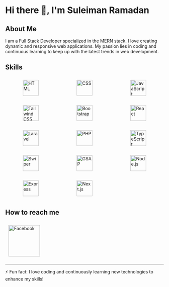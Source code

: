 # Hi there 👋, I'm Suleiman Ramadan

## About Me
I am a Full Stack Developer specialized in the MERN stack. I love creating dynamic and responsive web applications. My passion lies in coding and continuous learning to keep up with the latest trends in web development.

## Skills
<div style="display: grid; grid-template-columns: repeat(3, 1fr); gap: 10px; justify-items: center; align-items: center;">
  <img src="https://upload.wikimedia.org/wikipedia/commons/3/38/HTML5_Badge.svg" alt="HTML" title="HTML" style="width: 50px; margin: 10px;">
  <img src="https://upload.wikimedia.org/wikipedia/commons/6/62/CSS3_logo.svg" alt="CSS" title="CSS" style="width: 50px; margin: 10px;">
  <img src="https://static.vecteezy.com/system/resources/previews/027/127/463/original/javascript-logo-javascript-icon-transparent-free-png.png" alt="JavaScript" title="JavaScript" style="width: 50px; margin: 10px;">
  <img src="https://seeklogo.com/images/T/tailwind-css-logo-5AD4175897-seeklogo.com.png" alt="Tailwind CSS" title="Tailwind CSS" style="width: 50px; margin: 10px;">
  <img src="https://upload.wikimedia.org/wikipedia/commons/thumb/b/b2/Bootstrap_logo.svg/2560px-Bootstrap_logo.svg.png" alt="Bootstrap" title="Bootstrap" style="width: 50px; margin: 10px;">
  <img src="https://upload.wikimedia.org/wikipedia/commons/thumb/a/a7/React-icon.svg/2300px-React-icon.svg.png" alt="React" title="React" style="width: 50px; margin: 10px;">
  <img src="https://upload.wikimedia.org/wikipedia/commons/thumb/9/9a/Laravel.svg/1969px-Laravel.svg.png" alt="Laravel" title="Laravel" style="width: 50px; margin: 10px;">
  <img src="https://upload.wikimedia.org/wikipedia/commons/thumb/3/31/Webysther_20160423_-_Elephpant.svg/2560px-Webysther_20160423_-_Elephpant.svg.png" alt="PHP" title="PHP" style="width: 50px; margin: 10px;">
  <img src="https://upload.wikimedia.org/wikipedia/commons/thumb/4/4c/Typescript_logo_2020.svg/2048px-Typescript_logo_2020.svg.png" alt="TypeScript" title="TypeScript" style="width: 50px; margin: 10px;">
  <img src="https://swiperjs.com/images/swiper-logo.svg" alt="Swiper" title="Swiper" style="width: 50px; margin: 10px;">
  <img src="https://cdn.worldvectorlogo.com/logos/gsap-greensock.svg" alt="GSAP" title="GSAP" style="width: 50px; margin: 10px;">
  <img src="https://upload.wikimedia.org/wikipedia/commons/thumb/d/d9/Node.js_logo.svg/2560px-Node.js_logo.svg.png" alt="Node.js" title="Node.js" style="width: 50px; margin: 10px;">
  <img src="https://w7.pngwing.com/pngs/925/447/png-transparent-express-js-node-js-javascript-mongodb-node-js-text-trademark-logo.png" alt="Express" title="Express" style="width: 50px; margin: 10px;">
  <img src="https://static-00.iconduck.com/assets.00/nextjs-icon-512x512-y563b8iq.png" alt="Next.js" title="Next.js" style="width: 50px; margin: 10px;">
</div>

## How to reach me
<a href="https://www.facebook.com/sliman.ramadan.73">
  <img src="https://images.vexels.com/media/users/3/140168/isolated/preview/7ddc26f9e729cd633ae3dd4c692a04db-facebook-distorted-round-icon.png" alt="Facebook" title="Facebook" style="width: 100px; margin: 10px;">
</a>

---------

⚡ Fun fact: I love coding and continuously learning new technologies to enhance my skills!
